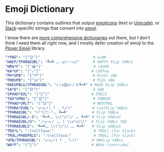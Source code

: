 # Emoji Dictionary

This dictionary contains outlines that output [emoticons][] (text or
[Unicode][]), or [Slack][]-specific strings that convert into _[emoji][]_.

I know there are
[more comprehensive dictionaries][di-steno-dictionaries/dictionaries/emoji.json]
out there, but I don't think I need them all right now, and I mostly defer
creation of emoji to the [Plover Emoji][] library.

```yaml
"*PBG": "{^😉^}"                        # wiNK
"HAEP/TPHRAEUBL": "┻━┻ ︵ ლ(⌒-⌒ლ)"      # HAPPY FLip tABLe
"HRA*F": "{^😂^}"                       # LAUGH
"KA*UF": "{^☕^}"                       # COFFee
"PH*UPB": "{^👎^}"                      # MinUs oNe
"PHRUPB": "{^👍^}"                      # PLUs oNe
"RAEUPBLG/TPHRAEUBL": "(ノಠ益ಠ)ノ彡┻━┻" # RAGE FLip tABLe
"SA*D": "{^😞^}"                        # SAD
"SPHAO*EUL": "{^🙂^}"                   # SMILE
"TAO*UPBG": "{^😛^}"                    # TONGUE
"TPHAO*URLT": "{^😐^}"                  # NEUTRAL
"TPHRA*EUBL": "┬─┬ノ( º _ ºノ)"         # (un)FLip tABLe
"TPHRAEUBL": "(╯°□°）╯︵ ┻━┻"           # FLip tABLe
"TPHRAEUBL/-S": "┻━┻︵ \\(°□°)/ ︵ ┻━┻" # FLip tABLeS
"TPHRAEUBL/U": "ノ┬─┬ノ ︵ ( \\o°o)\\"  # FLip tABLe YOU
"TPHRAEUBLS": "┻━┻︵ \\(°□°)/ ︵ ┻━┻"   # FLip tABLeS
"TRO*L": ":trollface:"                  # TROLl (for Slack)
"TROL/PHOEPBLG": ":trollface:"          # TROLL (for Slack)
"UPB/TPHRAEUBL": "┬─┬ノ( º _ ºノ)"      # UNFLip tABLe
"WA*F": "{^👋^}"                        # WAVe [override]
```

[di-steno-dictionaries/dictionaries/emoji.json]: https://github.com/didoesdigital/steno-dictionaries/blob/master/dictionaries/emoji.json
[emoji]: https://en.wikipedia.org/wiki/Emoji
[emoticons]: https://en.wikipedia.org/wiki/Emoticon
[Plover Emoji]: https://github.com/morinted/plover_emoji
[Slack]: https://slack.com/
[Unicode]: https://en.wikipedia.org/wiki/Unicode
